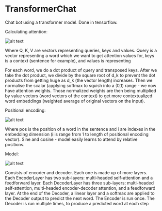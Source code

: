 # TransformerChat
Chat bot using a transformer model. Done in tensorflow.


Calculating attention:


![alt text](https://glassboxmedicine.files.wordpress.com/2019/08/attention-equation.png)

Where Q, K, V are vectors representing queries, keys and values. Query is a vector representing a word which we want to get attention values for, 
keys is a context (sentence for example), and values is representing

For each word, we do a dot product of query and transposed keys. After we take the dot product, we divide by the square root of d_k
to prevent the dot products from getting huge as d_k (the vector length) increases. Then we normalise the scalar (applying softmax to squish 
into a (0,1) range - we now have attention weights.
Those normalized weights are then being multiplied by value vectors 
(word vectors of the context) to get more contextualized word embeddings (weighted average of original vectors on the input).



Positional encoding:

![alt text](https://glassboxmedicine.files.wordpress.com/2019/08/positional-encoding.png)

Where pos is the position of a word in the sentence and i are indexes in the embedding dimension (i is range from 1 to length of positional encoding vector). 
Sine and cosine - model easily learns to attend by relative positions.


Model:

![alt text](https://glassboxmedicine.files.wordpress.com/2019/08/figure1modified.png?w=616)

Consists of encoder and decoder. Each one is made up of more layers. Each EncoderLayer has two sub-layers: multi-headed self-attention and a feedforward layer.
Each DecoderLayer has three sub-layers: multi-headed self-attention, multi-headed encoder-decoder attention, and a feedforward layer.
At the end of the Decoder, a linear layer and a softmax are applied to the Decoder output to predict the next word.
The Encoder is run once. The Decoder is run multiple times, to produce a predicted word at each step
